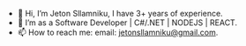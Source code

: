 - 👋 Hi, I’m Jeton Sllamniku, I have 3+ years of experience. 
- 👀 I’m as a Software Developer | C#/.NET | NODEJS | REACT.
- 📫 How to reach me: email: jetonsllamniku@gmail.com.

<!---
Jetonii/Jetonii is a ✨ special ✨ repository because its `README.md` (this file) appears on your GitHub profile.
You can click the Preview link to take a look at your changes.
--->
